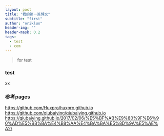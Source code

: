 ```yaml
---
layout: post
title: "我的第一篇博文"
subtitle: "first"
author: "erikluo"
header-img: ""
header-mask: 0.2
tags:
  - test
  - com
---
```


> for test

### test
  xx

### 参考pages
https://github.com/Huxpro/huxpro.github.io
https://github.com/qiubaiying/qiubaiying.github.io
https://qiubaiying.github.io/2017/02/06/%E5%BF%AB%E9%80%9F%E6%90%AD%E5%BB%BA%E4%B8%AA%E4%BA%BA%E5%8D%9A%E5%AE%A2/

